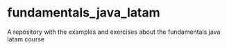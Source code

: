 # fundamentals_java_latam
A repository with the examples and exercises about the fundamentals java latam course
